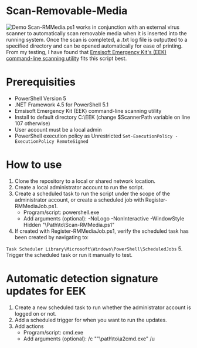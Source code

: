 # Scan-Removable-Media
![Demo](https://i.imgur.com/kSmbk4S.gif)
Scan-RMMedia.ps1 works in conjunction with an external virus scanner to automatically scan removable media when it is inserted into the running system. Once the scan is completed, a .txt log file is outputted to a specified directory and can be opened automatically for ease of printing. From my testing, I have found that [Emsisoft Emergency Kit's (EEK) command-line scanning utility](https://www.emsisoft.com/en/home/emergencykit/) fits this script best. 

# Prerequisities
- PowerShell Version 5
- .NET Framework 4.5 for PowerShell 5.1
- Emsisoft Emergency Kit (EEK) command-line scanning utility
- Install to default directory C:\EEK (change $ScannerPath variable on line 107 otherwise)
- User account must be a local admin
- PowerShell execution policy as Unrestricted `Set-ExecutionPolicy -ExecutionPolicy RemoteSigned`

# How to use
1. Clone the repository to a local or shared network location.
2. Create a local administrator account to run the script.
3. Create a scheduled task to run the script under the scope of the administrator account, or create a scheduled job with Register-RMMediaJob.ps1.
    - Program/script: powershell.exe
    - Add arguments (optional): -NoLogo -NonInteractive -WindowStyle Hidden "\\Path\to\Scan-RMMedia.ps1"
4. If created with Register-RMMediaJob.ps1, verify the scheduled task has been created by navigating to:

`Task Scheduler Library\Microsoft\Windows\PowerShell\ScheduledJobs`
5. Trigger the scheduled task or run it manually to test.

# Automatic detection signature updates for EEK
1. Create a new scheduled task to run whether the administrator account is logged on or not.
2. Add a scheduled trigger for when you want to run the updates.
3. Add actions
    - Program/script: cmd.exe
    - Add arguments (optional): /c ""\\path\to\a2cmd.exe" /u
